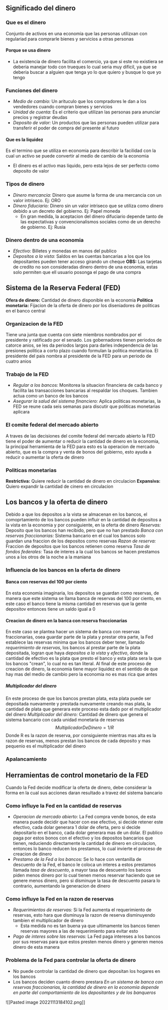 ## Significado del dinero

### Que es el dinero 
Conjunto de activos en una economia que las personas utilizxan con regulariad para comprarle bienes y servicios a otras personas



#### Porque se usa dinero
- La existencia de dinero facilita el comercio, ya que si este no existiera se deberia manejar todo con trueques lo cual seria muy dificil, ya que se deberia buscar a alguien que tenga yo lo que quiero y busque lo que yo tengo

### Funciones del dinero 
- *Medio de cambio:* Un arituculo que los compradores le dan a los vendedores cuando compran bienes y servicios
- *Unidad de cuenta:* Es el criterio que utilizan las personas para anunciar precios y registrar deudas
- *Deposito de valor:* Un productos que las personas pueden utilizar para transferir el poder de compra del presente al futuro



#### Que es la liquidez
Es el termino que se utiliza en economia para describir la facilidad con la cual un activo se puede convertir al medio de cambio de la economia
- El dinero es el activo mas liquido, pero esta lejos de ser perfecto como deposito de valor

### Tipos de dinero
- *Dinero mercancia:* Dinero que asume la forma de una mercancia con un valor intriseco. Ej: ORO
- *Dinero fiduciario:* Dinero sin un valor intriseco que se utiliza como dinero debido a un decreto del gobierno. Ej: Papel moneda
	- En gran medida, la aceptacion del dinero difuciario depende tanto de las expectativas y convencionalismos sociales como de un derecho de gobierno. Ej: Rusia

### Dinero dentro de una economia
- *Efectivo:* Billetes y monedas en manos del publico
- *Depositos a la vista:* Saldos en las cuentas bancarias a los que los depositantes pueden tener acceso girando un cheque
**OBS:** Las tarjetas de credito no son consideradas dinero dentro de una economia, estas solo permiten que ell usuario posonga el pago de una compra




## Sistema de la Reserva Federal (FED)

**Ofera de dinero:** Cantidad de dinero disponible en la economia
**Politica monetaria:** Fijacion de la oferta de dinero por los diseniadores de politicas en el banco central

### Organizacion de la FED
Tiene una junta que cuenta con siete miembros nombrados por el presidente y ratificado por el senado. Los gobernadores tienen periodos de catorce anios, se les da periodos largos para darles independencia de las presiones politica a corto plazo cuando formulan la politica monetarioa. El presidente del pais nombra al presidente de la FED para un periodo de cuatro anios


### Trabajo de la FED
- *Regular a los bancos:* Monitorea la situacion financiera de cada banco y facilita las transacciones bancarias al respaldar los choques. Tambien actua como un banco de los bancos
- *Asegurar la salud del sistema financiero:* Aplica politicas monetarias, la FED se reune cada seis semanas para discutir que politicas monetarias aplicara

### El comite federal del mercado abierto
A traves de las decisiones del comite federal del mercado abierto la FED tiene el poder de aumentar o reducir la cantidad de dinero en la economia, la principal herramienta de la FED para esto es la operacion de mercado abierto, que es la compra y venta de bonos del gobierno, esto ayuda a reducir o aumentar la oferta de dinero

### Politicas monetarias
**Restrictiva:** Quiere reducir la cantidad de dinero en circulacion
**Expansiva:** Quiero expandir la cantidad de cinero en circulacion

## Los bancos y la oferta de dinero
Debido a que los depositos a la vista se almacenan en los bancos, el comoprtamiento de los bancos pueden influir en la cantidad de depositos a la vista en la economia y por consiguiente, en la oferta de dinero
*Reservas:* Deposito que los bancos han recibido, pero que no han prestado
*Banca con reservas fraccionarias:* Sistema bancario en el cual los bancos solo guardan una fraccion de los depositos como reservas
*Razon de reserva:* Fraccion de depositos que los bancos retienen como reserva
*Tasa de fondos federales:* Tasa de interes a la cual los bancos se hacen prestamos unos a los otros de la noche a la maniana

### Influencia de los bancos en la oferta de dinero

#### Banca con reservas del 100 por ciento
En esta economia imaginaria, los depositos se guardan como reservas, de manera que este sistema se llama banca de reservas del 100 por ciento, en este caso el banco tiene la misma cantidad en reservas que la gente depositov entonces tiene un saldo igual a 0

#### Creacion de dinero en la banca con reserva fraccionarias
En este caso se plantea hacer un sistema de banca con reservas fraccionarias, osea guardar parte de la plata y prestar otra parte, la Fed establece las reservas minima que los bancos deber tener, llamado *requerimiento de reservas*, los bancos al prestar parte de la plata depositada, logran que haya *depositos a la vista* y *efectivo*, donde la cantidad de efectivo es la plata que presto el banco y esta plata sera la que los bancos "crean", lo cual no es tan literal. Al final de este proceso de creacion de dinero, la economia tiene mayor liquidez en el sentido de que hay mas del medio de cambio pero la economia no es mas rica que antes
##### Multiplicador del dinero
En este proceso de que los bancos prestan plata, esta plata puede ser depositada nuevamente y prestada nuevamente creando mas plata, la cantidad de plata que generara este proceso esta dado por el multiplicador del dinero
*Multiplicador del dinero:* Cantidad de dinero que genera el sistema bancario con cada unidad monetaria de reservas
$$MultiplicadorDeDinero=1/R$$
Donde R es la razon de reserva, por consiguiente mientras mas alta es la razon de reservas, menos prestan los bancos de cada deposito y mas pequenio es el multiplicador del dinero

### Apalancamiento  


## Herramientas de control monetario de la FED
Cuando la Fed decide modificar la oferta de dinero, debe considerar la forma en la cual sus acciones daran resultado a travez del sistema bancario

### Como influye la Fed en la cantidad de reservas
- *Operacion de mercado abierto:* La Fed compra vende bonos, de esta manera puede decidir que hacer con ese efectivo, si decide retener este efectivo, cada dolar generara 1 dolar de oferta, pero si decide depositarlo en el banco, cada dolar generara mas de un dolar. El publico paga por estos bonos con el efectivo y los depositos bancarios que tienen, reduciendo directamente la cantidad de dinero en circulacion, entonces lo banco reducen los prestamos, lo cual invierte el proceso de creacion de dinero
- *Prestamo de la Fed a los bancos:* Se lo hace con ventanilla de descuento de la Fed, el banco le coloca un interes a estos prestamos llamada *tasa de descuento*, a mayor tasa de descuento los bancos piden menos dinero por lo cual tienen menos reservar haciendo que se genere menos dinero, pero si disminuye la tasa de descuento pasara lo contrario, aumentando la generacion de dinero
### Como influye la Fed en la razon de reservas
- *Requerimientos de reservas:* Si la Fed aumenta el requerimiento de reservas, esto hara que disminuya la razon de reserva disminuyendo tambien el multiplicador de dinero
	- Esta medida no es tan buena ya que ultimamente los bancos tienen reservas mayores a las de requerimiento para evitar esto 
- *Pago de interes sobre las reservas:* La Fed paga intereses a los bancos por sus reservas para que estos presten menos dinero y generen menos dinero de esta manera

### Problema de la Fed para controlar la oferta de dinero
- No puede controlar la cantidad de dinero que depositan los hogares en los bancos
- Los bancos deciden cuanto dinero prestara
*En un sistema de banca con reservas fraccionarias, la cantidad de dinero en la economia depende en parte del comportamiento de los depositantes y de los banqueros*



![[Pasted image 20221113184102.png]]